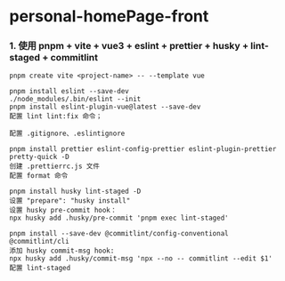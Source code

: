 # personal-homePage-front

### 1. 使用 pnpm + vite + vue3 + eslint + prettier + husky + lint-staged + commitlint

```
pnpm create vite <project-name> -- --template vue

pnpm install eslint --save-dev
./node_modules/.bin/eslint --init
pnpm install eslint-plugin-vue@latest --save-dev
配置 lint lint:fix 命令；

配置 .gitignore、.eslintignore

pnpm install prettier eslint-config-prettier eslint-plugin-prettier pretty-quick -D
创建 .prettierrc.js 文件
配置 format 命令

pnpm install husky lint-staged -D
设置 "prepare": "husky install"
设置 husky pre-commit hook：
npx husky add .husky/pre-commit 'pnpm exec lint-staged'

pnpm install --save-dev @commitlint/config-conventional @commitlint/cli
添加 husky commit-msg hook:
npx husky add .husky/commit-msg 'npx --no -- commitlint --edit $1'
配置 lint-staged
```
